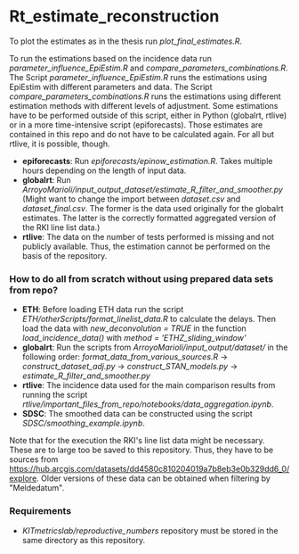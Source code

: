 # Rt_estimate_reconstruction #

To plot the estimates as in the thesis run *plot_final_estimates.R*.

To run the estimations based on the incidence data run *parameter_influence_EpiEstim.R* and *compare_parameters_combinations.R*. The Script *parameter_influence_EpiEstim.R* runs the estimations using EpiEstim with different parameters and data. The Script *compare_parameters_combinations.R* runs the estimations using different estimation methods with different levels of adjustment. Some estimations have to be performed outside of this script, either in Python (globalrt, rtlive) or in a more time-intensive script (epiforecasts). Those estimates are contained in this repo and do not have to be calculated again. For all but rtlive, it is possible, though.
- **epiforecasts**: Run *epiforecasts/epinow_estimation.R*. Takes multiple hours depending on the length of input data.
- **globalrt**: Run *ArroyoMarioli/input_output_dataset/estimate_R_filter_and_smoother.py* (Might want to change the import between *dataset.csv* and *dataset_final.csv*. The former is the data used originally for the globalrt estimates. The latter is the correctly formatted aggregated version of the RKI line list data.)
- **rtlive**: The data on the number of tests performed is missing and not publicly available. Thus, the estimation cannot be performed on the basis of the repository.

### How to do all from scratch without using prepared data sets from repo? ###
- **ETH**: Before loading ETH data run the script *ETH/otherScripts/format_linelist_data.R* to calculate the delays. Then load the data with *new_deconvolution = TRUE* in the function *load_incidence_data()* with *method = 'ETHZ_sliding_window'*
- **globalrt**: Run the scripts from *ArroyoMarioli/input_output/dataset/* in the following order: *format_data_from_various_sources.R* -> *construct_dataset_adj.py* -> *construct_STAN_models.py* -> *estimate_R_filter_and_smoother.py*
- **rtlive**: The incidence data used for the main comparison results from running the script *rtlive/important_files_from_repo/notebooks/data_aggregation.ipynb*.
- **SDSC**: The smoothed data can be constructed using the script *SDSC/smoothing_example.ipynb*.

Note that for the execution the RKI's line list data might be necessary. These are to large too be saved to this repository. Thus, they have to be sources from https://hub.arcgis.com/datasets/dd4580c810204019a7b8eb3e0b329dd6_0/explore. Older versions of these data can be obtained when filtering by "Meldedatum".

### Requirements ###
- *KITmetricslab/reproductive_numbers* repository must be stored in the same directory as this repository.

